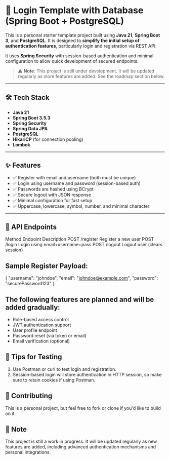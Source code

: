 # 🔐 Login Template with Database (Spring Boot + PostgreSQL)

This is a personal starter template project built using **Java 21**, **Spring Boot 3**, and **PostgreSQL**. It is designed to **simplify the initial setup of authentication features**, particularly login and registration via REST API.

It uses **Spring Security** with session-based authentication and minimal configuration to allow quick development of secured endpoints.

> ⚠️ **Note**: This project is still under development. It will be updated regularly as more features are added. See the roadmap section below.

---

## 🛠️ Tech Stack

- **Java 21**
- **Spring Boot 3.5.3**
- **Spring Security**
- **Spring Data JPA**
- **PostgreSQL**
- **HikariCP** (for connection pooling)
- **Lombok**

---

## ✨ Features

- ✅ Register with email and username (both must be unique)
- ✅ Login using username and password (session-based auth)
- ✅ Passwords are hashed using BCrypt
- ✅ Secure logout with JSON response
- ✅ Minimal configuration for fast setup
- ✅ Uppercase, lowercase, symbol, number, and minimal character

---

## 🔐 API Endpoints
Method	Endpoint	Description
POST	/register	Register a new user
POST	/login		Login using email+username+pass
POST	/logout		Logout user (clears session)

## Sample Register Payload:

{
  "username": "johndoe",
  "email": "johndoe@example.com",
  "password": "securePassword123"
}

## The following features are planned and will be added gradually:
- Role-based access control
- JWT authentication support
- User profile endpoint
- Password reset (via token or email)
- Email verification (optional)

## 🧪 Tips for Testing
1. Use Postman or curl to test login and registration.
2. Session-based login will store authentication in HTTP session, so make sure to retain cookies if using Postman.

## 🙏 Contributing
This is a personal project, but feel free to fork or clone if you'd like to build on it.

## 📝 Note
This project is still a work in progress.
It will be updated regularly as new features are added, including advanced authentication mechanisms and personal integrations.
